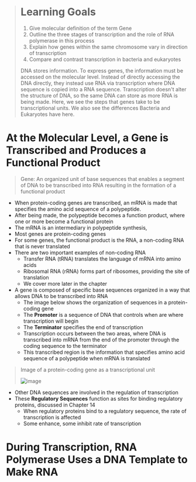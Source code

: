 > # Learning Goals
> 1. Give molecular definition of the term Gene
> 2. Outline the three stages of transcription and the role of RNA polymerase in this process
> 3. Explain how genes within the same chromosome vary in direction of transcription
> 4. Compare and contrast transcription in bacteria and eukaryotes
>
> DNA stores information. To express genes, the information must be accessed on the molecular level. Instead of directly accessing the DNA directly, they instead use RNA via transcription where DNA sequence is copied into a RNA sequence. Transcription doesn't alter the structure of DNA, so the same DNA can store as more RNA is being made. Here, we see the steps that genes take to be transcriptional units. We also see the differences Bacteria and Eukaryotes have here.

# At the Molecular Level, a Gene is Transcribed and Produces a Functional Product
> Gene: An organized unit of base sequences that enables a segment of DNA to be transcribed into RNA resulting in the formation of a functional product

- When protein-coding genes are transcribed, an mRNA is made that specifies the amino acid sequence of a polypeptide.
- After being made, the polypeptide becomes a function product, where one or more become a functional protein
- The mRNA is an intermediary in polypeptide synthesis,
- Most genes are protein-coding genes
- For some genes, the functional product is the RNA, a non-coding RNA that is never translated
- There are two important examples of non-coding RNA
  - Transfer RNA (tRNA) translates the language of mRNA into amino acids
  - Ribosomal RNA (rRNA) forms part of ribosomes, providing the site of translation
  - We cover more later in the chapter
- A gene is composed of specific base sequences organized in a way that allows DNA to be transcribed into RNA
  - The image below shows the organization of sequences in a protein-coding gene
  - The **Promoter** is a sequence of DNA that controls when are where transcription will begin
  - The **Terminator** specifies the end of transcription
  - Transcription occurs between the two areas, where DNA is transcribed into mRNA from the end of the promoter through the coding sequence to the terminator
  - This transcribed region is the information that specifies amino acid sequence of a polypeptide when mRNA is translated

> Image of a protein-coding gene as a transcriptional unit
>
> ![image](https://github.com/MCBasterSheet/MCBasterSheet/assets/157453648/6e363704-db0e-4ceb-aab6-caaa4059ef47)

- Other DNA sequences are involved in the regulation of transcription
- These **Regulatory Sequences** function as sites for binding regulatory proteins, discussed in Chapter 14
  - When regulatory proteins bind to a regulatory sequence, the rate of transcription is affected
  - Some enhance, some inhibit rate of transcription

# During Transcription, RNA Polymerase Uses a DNA Template to Make RNA


